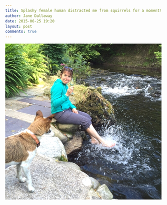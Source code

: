 ```yaml
---
title: Splashy female human distracted me from squirrels for a moment!
author: Jane Dallaway
date: 2015-06-25 19:20
layout: post
comments: true
---
```


<div><a href="/media/tp_IMG_2085.JPG"><img src="/media/tp_thumb_IMG_2085.JPG" width="500" height="500"/></a></div>



  





      